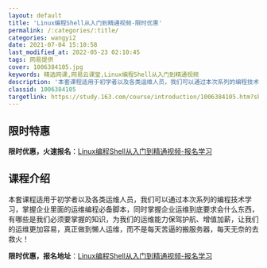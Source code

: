 ```yaml
---
layout: default
title: 'Linux编程Shell从入门到精通视频-限时优惠'
permalink: /:categories/:title/
categories: wangyi2
date: 2021-07-04 15:10:58
last_modified_at: 2022-05-23 02:10:45
tags: 网易提供
cover: 1006384105.jpg
keywords: 精选网课,网易云课堂,Linux编程Shell从入门到精通视频
description: '本套课程适用于初学者以及各类运维人员，我们可以通过本次系列的编程技术学习，掌握企业里面的运维编程必备脚本，同时掌握企业运'
classid: 1006384105
targetlink: https://study.163.com/course/introduction/1006384105.htm?share=1&shareId=1025206652&utm_campaign=share&utm_medium=iphoneShare&utm_source=&utm_u=1025206652
---
```


## 限时特惠

**限时优惠，火速报名**：[Linux编程Shell从入门到精通视频-报名学习](https://study.163.com/course/introduction/1006384105.htm?share=1&shareId=1025206652&utm_campaign=share&utm_medium=iphoneShare&utm_source=&utm_u=1025206652)

## 课程介绍

本套课程适用于初学者以及各类运维人员，我们可以通过本次系列的编程技术学习，掌握企业里面的运维编程必备脚本，同时掌握企业运维到底要求会什么东西，有哪些是我们必须要掌握的知识，为我们的运维能力保驾护航、增值加薪，让我们的运维更加容易，真正做到懒人运维，而不是每天苦逼的搬服务器，每天无奈的去救火！

**限时优惠，报名地址**：[Linux编程Shell从入门到精通视频-报名学习](https://study.163.com/course/introduction/1006384105.htm?share=1&shareId=1025206652&utm_campaign=share&utm_medium=iphoneShare&utm_source=&utm_u=1025206652)

